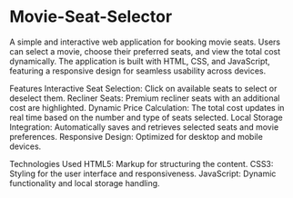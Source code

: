 # Movie-Seat-Selector
A simple and interactive web application for booking movie seats. Users can select a movie, choose their preferred seats, and view the total cost dynamically. The application is built with HTML, CSS, and JavaScript, featuring a responsive design for seamless usability across devices.

Features
Interactive Seat Selection: Click on available seats to select or deselect them.
Recliner Seats: Premium recliner seats with an additional cost are highlighted.
Dynamic Price Calculation: The total cost updates in real time based on the number and type of seats selected.
Local Storage Integration: Automatically saves and retrieves selected seats and movie preferences.
Responsive Design: Optimized for desktop and mobile devices.

Technologies Used
HTML5: Markup for structuring the content.
CSS3: Styling for the user interface and responsiveness.
JavaScript: Dynamic functionality and local storage handling.
